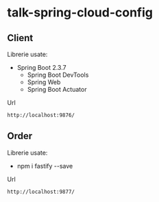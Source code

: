 # talk-spring-cloud-config

## Client
Librerie usate:
- Spring Boot 2.3.7
    - Spring Boot DevTools
    - Spring Web
    - Spring Boot Actuator
    
Url
```
http://localhost:9876/
```

## Order
Librerie usate:
- npm i fastify --save

Url
```
http://localhost:9877/
```